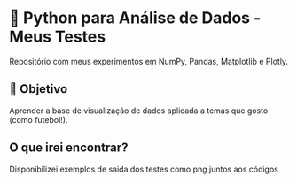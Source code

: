 # 🐍 Python para Análise de Dados - Meus Testes

Repositório com meus experimentos em NumPy, Pandas, Matplotlib e Plotly.  

## 🎯 Objetivo  
Aprender a base de visualização de dados aplicada a temas que gosto (como futebol!).

## O que irei encontrar?
Disponibilizei exemplos de saida dos testes como png juntos aos códigos
